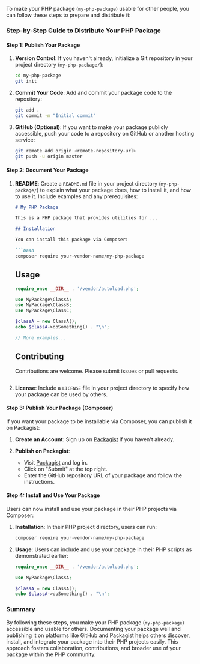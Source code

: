To make your PHP package (`my-php-package`) usable for other people, you can follow these steps to prepare and distribute it:

### Step-by-Step Guide to Distribute Your PHP Package

#### Step 1: Publish Your Package

1. **Version Control**: If you haven't already, initialize a Git repository in your project directory (`my-php-package/`):

   ```bash
   cd my-php-package
   git init
   ```

2. **Commit Your Code**: Add and commit your package code to the repository:

   ```bash
   git add .
   git commit -m "Initial commit"
   ```

3. **GitHub (Optional)**: If you want to make your package publicly accessible, push your code to a repository on GitHub or another hosting service:

   ```bash
   git remote add origin <remote-repository-url>
   git push -u origin master
   ```

#### Step 2: Document Your Package

1. **README**: Create a `README.md` file in your project directory (`my-php-package/`) to explain what your package does, how to install it, and how to use it. Include examples and any prerequisites:

   ```markdown
   # My PHP Package

   This is a PHP package that provides utilities for ...

   ## Installation

   You can install this package via Composer:

   ```bash
   composer require your-vendor-name/my-php-package
   ```

   ## Usage

   ```php
   require_once __DIR__ . '/vendor/autoload.php';

   use MyPackage\ClassA;
   use MyPackage\ClassB;
   use MyPackage\ClassC;

   $classA = new ClassA();
   echo $classA->doSomething() . "\n";

   // More examples...
   ```

   ## Contributing

   Contributions are welcome. Please submit issues or pull requests.
   ```

2. **License**: Include a `LICENSE` file in your project directory to specify how your package can be used by others.

#### Step 3: Publish Your Package (Composer)

If you want your package to be installable via Composer, you can publish it on Packagist:

1. **Create an Account**: Sign up on [Packagist](https://packagist.org/) if you haven't already.

2. **Publish on Packagist**:
   - Visit [Packagist](https://packagist.org/) and log in.
   - Click on "Submit" at the top right.
   - Enter the GitHub repository URL of your package and follow the instructions.

#### Step 4: Install and Use Your Package

Users can now install and use your package in their PHP projects via Composer:

1. **Installation**: In their PHP project directory, users can run:

   ```bash
   composer require your-vendor-name/my-php-package
   ```

2. **Usage**: Users can include and use your package in their PHP scripts as demonstrated earlier:

   ```php
   require_once __DIR__ . '/vendor/autoload.php';

   use MyPackage\ClassA;

   $classA = new ClassA();
   echo $classA->doSomething() . "\n";
   ```

### Summary

By following these steps, you make your PHP package (`my-php-package`) accessible and usable for others. Documenting your package well and publishing it on platforms like GitHub and Packagist helps others discover, install, and integrate your package into their PHP projects easily. This approach fosters collaboration, contributions, and broader use of your package within the PHP community.